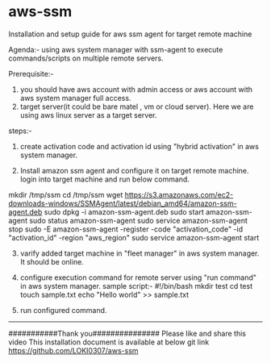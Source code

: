 # aws-ssm
Installation and setup guide for aws ssm agent for target remote machine

Agenda:- using aws system manager with ssm-agent to execute commands/scripts on multiple remote servers.

Prerequisite:- 
1) you should have aws account with admin access or aws account with aws system manager full access.
2) target server(it could be bare matel , vm or cloud server). Here we are using aws linux server as a target server.

steps:-
1) create activation code and activation id using "hybrid activation" in aws system manager.

2) Install amazon ssm agent and configure it on target remote machine. login into target machine and run below command.

mkdir /tmp/ssm
cd /tmp/ssm
wget https://s3.amazonaws.com/ec2-downloads-windows/SSMAgent/latest/debian_amd64/amazon-ssm-agent.deb
sudo dpkg -i amazon-ssm-agent.deb
sudo start amazon-ssm-agent
sudo status amazon-ssm-agent
sudo service amazon-ssm-agent stop
sudo -E amazon-ssm-agent -register -code "activation_code" -id "activation_id" -region "aws_region" 
sudo service amazon-ssm-agent start

3) varify added target machine in "fleet manager" in aws system manager. It should be online.

4) configure execution command for remote server using "run command" in aws system manager.
sample script:-
#!/bin/bash
mkdir test
cd test
touch sample.txt
echo "Hello world" >> sample.txt

5) run configured command.
-------------------------------------------------------
###########Thank you###############
Please like and share this video
This installation document is available at below git link
https://github.com/LOKI0307/aws-ssm
